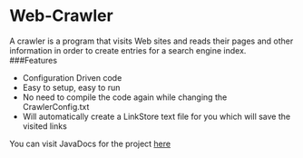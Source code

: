 # Web-Crawler

A crawler is a program that visits Web sites and reads their pages and other information in order to create entries for a search engine index.
###Features
* Configuration Driven code 
* Easy to setup, easy to run
* No need to compile the code again while changing the CrawlerConfig.txt
* Will automatically create a LinkStore text file for you which will save the visited links

You can visit JavaDocs for the project [here](http://bverma0808.github.io/Web-Crawler/)
